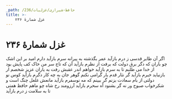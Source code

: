 ```yaml
---
_path: /حافظ-شیرازی/غزلیات/236
title: >-
    غزل شمارهٔ ۲۳۶
---
```

# غزل شمارهٔ ۲۳۶

اگر آن طایر قدسی ز درم بازآید
عمر بگذشته به پیرانه سرم بازآید
دارم امید بر این اشک چو باران که دگر
برق دولت که برفت از نظرم بازآید
آن که تاج سر من خاک کف پایش بود
از خدا می طلبم تا به سرم بازآید
خواهم اندر عقبش رفت به یاران عزیز
شخصم ار بازنیاید خبرم بازآید
گر نثار قدم یار گرامی نکنم
گوهر جان به چه کار دگرم بازآید
کوس نو دولتی از بام سعادت بزنم
گر ببینم که مه نوسفرم بازآید
مانعش غلغل چنگ است و شکرخواب صبوح
ور نه گر بشنود آه سحرم بازآید
آرزومند رخ شاه چو ماهم حافظ
همتی تا به سلامت ز درم بازآید
